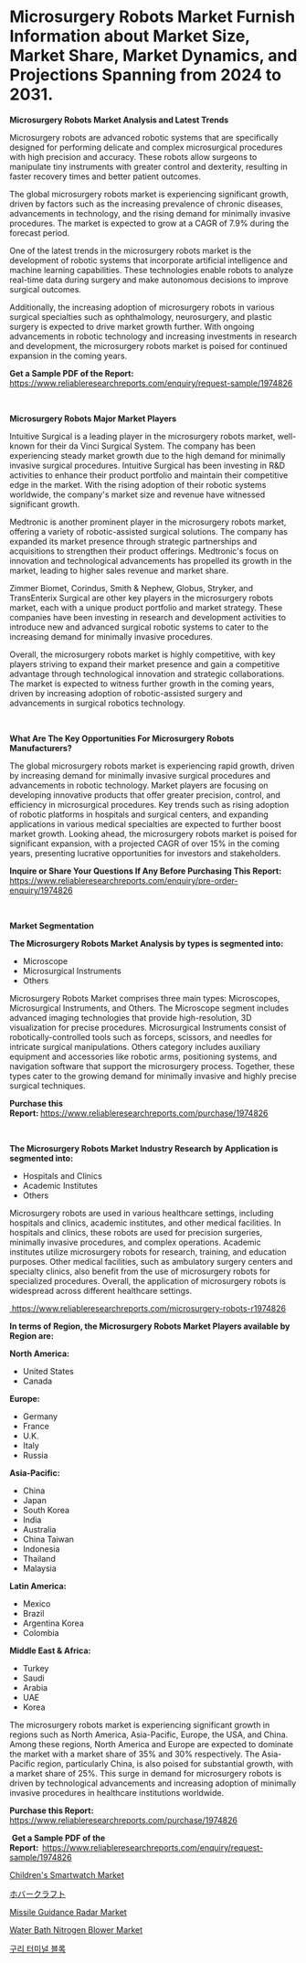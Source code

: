 <p><h1>Microsurgery Robots Market Furnish Information about Market Size, Market Share, Market Dynamics, and Projections Spanning from 2024 to 2031.</h1></p><p><strong>Microsurgery Robots Market Analysis and Latest Trends</strong></p>
<p><p>Microsurgery robots are advanced robotic systems that are specifically designed for performing delicate and complex microsurgical procedures with high precision and accuracy. These robots allow surgeons to manipulate tiny instruments with greater control and dexterity, resulting in faster recovery times and better patient outcomes.</p><p>The global microsurgery robots market is experiencing significant growth, driven by factors such as the increasing prevalence of chronic diseases, advancements in technology, and the rising demand for minimally invasive procedures. The market is expected to grow at a CAGR of 7.9% during the forecast period.</p><p>One of the latest trends in the microsurgery robots market is the development of robotic systems that incorporate artificial intelligence and machine learning capabilities. These technologies enable robots to analyze real-time data during surgery and make autonomous decisions to improve surgical outcomes.</p><p>Additionally, the increasing adoption of microsurgery robots in various surgical specialties such as ophthalmology, neurosurgery, and plastic surgery is expected to drive market growth further. With ongoing advancements in robotic technology and increasing investments in research and development, the microsurgery robots market is poised for continued expansion in the coming years.</p></p>
<p><strong>Get a Sample PDF of the Report:&nbsp;</strong> <a href="https://www.reliableresearchreports.com/enquiry/request-sample/1974826">https://www.reliableresearchreports.com/enquiry/request-sample/1974826</a></p>
<p>&nbsp;</p>
<p><strong>Microsurgery Robots Major Market Players</strong></p>
<p><p>Intuitive Surgical is a leading player in the microsurgery robots market, well-known for their da Vinci Surgical System. The company has been experiencing steady market growth due to the high demand for minimally invasive surgical procedures. Intuitive Surgical has been investing in R&D activities to enhance their product portfolio and maintain their competitive edge in the market. With the rising adoption of their robotic systems worldwide, the company's market size and revenue have witnessed significant growth.</p><p>Medtronic is another prominent player in the microsurgery robots market, offering a variety of robotic-assisted surgical solutions. The company has expanded its market presence through strategic partnerships and acquisitions to strengthen their product offerings. Medtronic's focus on innovation and technological advancements has propelled its growth in the market, leading to higher sales revenue and market share.</p><p>Zimmer Biomet, Corindus, Smith & Nephew, Globus, Stryker, and TransEnterix Surgical are other key players in the microsurgery robots market, each with a unique product portfolio and market strategy. These companies have been investing in research and development activities to introduce new and advanced surgical robotic systems to cater to the increasing demand for minimally invasive procedures.</p><p>Overall, the microsurgery robots market is highly competitive, with key players striving to expand their market presence and gain a competitive advantage through technological innovation and strategic collaborations. The market is expected to witness further growth in the coming years, driven by increasing adoption of robotic-assisted surgery and advancements in surgical robotics technology.</p></p>
<p>&nbsp;</p>
<p><strong>What Are The Key Opportunities For Microsurgery Robots Manufacturers?</strong></p>
<p><p>The global microsurgery robots market is experiencing rapid growth, driven by increasing demand for minimally invasive surgical procedures and advancements in robotic technology. Market players are focusing on developing innovative products that offer greater precision, control, and efficiency in microsurgical procedures. Key trends such as rising adoption of robotic platforms in hospitals and surgical centers, and expanding applications in various medical specialties are expected to further boost market growth. Looking ahead, the microsurgery robots market is poised for significant expansion, with a projected CAGR of over 15% in the coming years, presenting lucrative opportunities for investors and stakeholders.</p></p>
<p><strong>Inquire or Share Your Questions If Any Before Purchasing This Report:</strong> <a href="https://www.reliableresearchreports.com/enquiry/pre-order-enquiry/1974826">https://www.reliableresearchreports.com/enquiry/pre-order-enquiry/1974826</a></p>
<p>&nbsp;</p>
<p><strong>Market Segmentation</strong></p>
<p><strong>The Microsurgery Robots Market Analysis by types is segmented into:</strong></p>
<p><ul><li>Microscope</li><li>Microsurgical Instruments</li><li>Others</li></ul></p>
<p><p>Microsurgery Robots Market comprises three main types: Microscopes,  Microsurgical Instruments, and Others. The Microscope segment includes advanced imaging technologies that provide high-resolution, 3D visualization for precise procedures. Microsurgical Instruments consist of robotically-controlled tools such as forceps, scissors, and needles for intricate surgical manipulations. Others category includes auxiliary equipment and accessories like robotic arms, positioning systems, and navigation software that support the microsurgery process. Together, these types cater to the growing demand for minimally invasive and highly precise surgical techniques.</p></p>
<p><strong>Purchase this Report:&nbsp;</strong><a href="https://www.reliableresearchreports.com/purchase/1974826">https://www.reliableresearchreports.com/purchase/1974826</a></p>
<p>&nbsp;</p>
<p><strong>The Microsurgery Robots Market Industry Research by Application is segmented into:</strong></p>
<p><ul><li>Hospitals and Clinics</li><li>Academic Institutes</li><li>Others</li></ul></p>
<p><p>Microsurgery robots are used in various healthcare settings, including hospitals and clinics, academic institutes, and other medical facilities. In hospitals and clinics, these robots are used for precision surgeries, minimally invasive procedures, and complex operations. Academic institutes utilize microsurgery robots for research, training, and education purposes. Other medical facilities, such as ambulatory surgery centers and specialty clinics, also benefit from the use of microsurgery robots for specialized procedures. Overall, the application of microsurgery robots is widespread across different healthcare settings.</p></p>
<p><a href="https://www.reliableresearchreports.com/microsurgery-robots-r1974826">&nbsp;https://www.reliableresearchreports.com/microsurgery-robots-r1974826</a></p>
<p><strong>In terms of Region, the Microsurgery Robots Market Players available by Region are:</strong></p>
<p>
    <p> <strong> North America: </strong>
        <ul>
            <li>United States</li>
            <li>Canada</li>
        </ul>
        </p> 
    <p> <strong> Europe: </strong>
        <ul>
            <li>Germany</li>
            <li>France</li>
            <li>U.K.</li>
            <li>Italy</li>
            <li>Russia</li>
        </ul>
        </p> 
    <p> <strong> Asia-Pacific: </strong>
        <ul>
            <li>China</li>
            <li>Japan</li>
            <li>South Korea</li>
            <li>India</li>
            <li>Australia</li>
            <li>China Taiwan</li>
            <li>Indonesia</li>
            <li>Thailand</li>
            <li>Malaysia</li>
        </ul>
        </p> 
    <p> <strong> Latin America: </strong>
        <ul>
            <li>Mexico</li>
            <li>Brazil</li>
            <li>Argentina Korea</li>
            <li>Colombia</li>
        </ul>
        </p> 
    <p> <strong> Middle East & Africa: </strong>
        <ul>
            <li>Turkey</li>
            <li>Saudi</li>
            <li>Arabia</li>
            <li>UAE</li>
            <li>Korea</li>
        </ul>
    </p>
    </p>
<p><p>The microsurgery robots market is experiencing significant growth in regions such as North America, Asia-Pacific, Europe, the USA, and China. Among these regions, North America and Europe are expected to dominate the market with a market share of 35% and 30% respectively. The Asia-Pacific region, particularly China, is also poised for substantial growth, with a market share of 25%. This surge in demand for microsurgery robots is driven by technological advancements and increasing adoption of minimally invasive procedures in healthcare institutions worldwide.</p></p>
<p><strong>Purchase this Report: </strong><a href="https://www.reliableresearchreports.com/purchase/1974826">https://www.reliableresearchreports.com/purchase/1974826</a></p>
<p>&nbsp;<strong>Get a Sample PDF of the Report:&nbsp;&nbsp;</strong><a href="https://www.reliableresearchreports.com/enquiry/request-sample/1974826">https://www.reliableresearchreports.com/enquiry/request-sample/1974826</a></p>
<p><strong></strong></p>
<p><p><a href="https://github.com/dimitrishawkinswaynenp91rgz/Market-Research-Report-List-2/blob/main/childrens-smartwatch-market.md">Children's Smartwatch Market</a></p><p><a href="https://medium.com/@brayanborer2023/%E3%83%9B%E3%83%90%E3%83%BC%E3%82%AF%E3%83%A9%E3%83%95%E3%83%88%E5%B8%82%E5%A0%B4-2031%E5%B9%B4%E3%81%BE%E3%81%A7%E3%81%AE%E3%83%88%E3%83%AC%E3%83%B3%E3%83%89-%E4%BA%88%E6%B8%AC-%E7%AB%B6%E4%BA%89%E5%88%86%E6%9E%90-0f8383a2f612">ホバークラフト</a></p><p><a href="https://www.linkedin.com/pulse/missile-guidance-radar-market-analysis-its-cagr-segmentation-vrode?trackingId=4eq%2BuH5lRAprOEoocqFTkg%3D%3D">Missile Guidance Radar Market</a></p><p><a href="https://www.linkedin.com/pulse/water-bath-nitrogen-blower-market-trends-forecast-competitive-g0ake?trackingId=YGCEdzDSi5YKNucEEhjfaA%3D%3D">Water Bath Nitrogen Blower Market</a></p><p><a href="https://github.com/solomonbode85/Market-Research-Report-List-1/blob/main/521796541116.md">구리 터미널 블록</a></p></p>